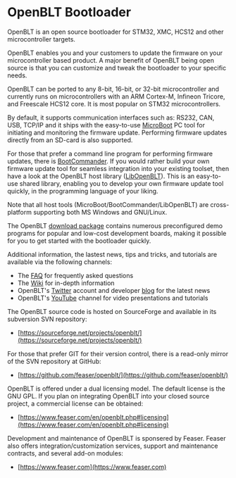 # OpenBLT Bootloader

OpenBLT is an open source bootloader for STM32, XMC, HCS12 and other microcontroller targets.

OpenBLT enables you and your customers to update the firmware on your microcontroller based product. A major benefit of OpenBLT being open source is that you can customize and tweak the bootloader to your specific needs.

OpenBLT can be ported to any 8-bit, 16-bit, or 32-bit microcontroller and currently runs on microcontrollers with an ARM Cortex-M, Infineon Tricore, and Freescale HCS12 core. It is most popular on STM32 microcontrollers.

By default, it supports communication interfaces such as: RS232, CAN, USB, TCP/IP and it ships with the easy-to-use [MicroBoot](https://www.feaser.com/openblt/doku.php?id=manual:microboot) PC tool for initiating and monitoring the firmware update. Performing firmware updates directly from an SD-card is also supported.

For those that prefer a command line program for performing firmware updates, there is [BootCommander](https://www.feaser.com/openblt/doku.php?id=manual:bootcommander). If you would rather build your own firmware update tool for seamless integration into your existing toolset, then have a look at the OpenBLT host library ([LibOpenBLT](https://www.feaser.com/openblt/doku.php?id=manual:libopenblt)). This is an easy-to-use shared library, enabling you to develop your own firmware update tool quickly, in the programming language of your liking.

Note that all host tools (MicroBoot/BootCommander/LibOpenBLT) are cross-platform supporting both MS Windows and GNU/Linux.

The OpenBLT [download package](https://www.feaser.com/openblt/doku.php?id=download) contains numerous preconfigured demo programs for popular and low-cost development boards, making it possible for you to get started with the bootloader quickly.

Additional information, the lastest news, tips and tricks, and tutorials are available via the following channels:

* The [FAQ](https://www.feaser.com/openblt/doku.php?id=faq) for frequently asked questions
* The [Wiki](https://www.feaser.com/openblt/doku.php) for in-depth information
* OpenBLT's [Twitter](https://twitter.com/openblt) account and developer [blog](https://www.feaser.com/en/blog/) for the latest news
* OpenBLT's [YouTube](https://www.youtube.com/channel/UC09dHkd5kULtXxcn0x2sYxw) channel for video presentations and tutorials

The OpenBLT source code is hosted on SourceForge and available in its subversion SVN repository:

* [https://sourceforge.net/projects/openblt/](https://sourceforge.net/projects/openblt/)

For those that prefer GIT for their version control, there is a read-only mirror of the SVN repository at GitHub:

* [https://github.com/feaser/openblt/](https://github.com/feaser/openblt/)

OpenBLT is offered under a dual licensing model. The default license is the GNU GPL. If you plan on integrating OpenBLT into your closed source project, a commercial license can be obtained:

- [https://www.feaser.com/en/openblt.php#licensing](https://www.feaser.com/en/openblt.php#licensing)

Development and maintenance of OpenBLT is sponsered by Feaser. Feaser also offers integration/customization services, support and maintenance contracts, and several add-on modules:

- [https://www.feaser.com](https://www.feaser.com)


